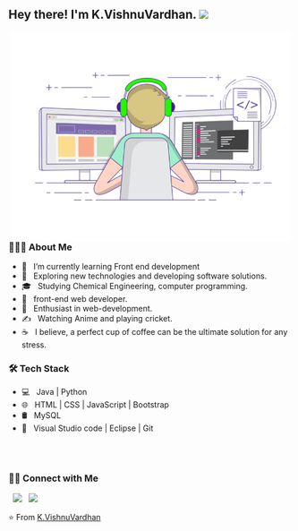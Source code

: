 <h2> Hey there! I'm K.VishnuVardhan. <img src="https://github.com/VishnuVardhanKowthalam" width="25"></h2>
<img align="right" alt="GIF" src="https://raw.githubusercontent.com/devSouvik/devSouvik/master/gif3.gif" width="500"/>

<h3> 👨🏻‍💻 About Me </h3>

- 🔭 &nbsp; I’m currently learning Front end development
- 🤔 &nbsp; Exploring new technologies and developing software solutions.
- 🎓 &nbsp; Studying Chemical Engineering, computer programming.
- 💼 &nbsp; front-end web developer.
- 🌱 &nbsp; Enthusiast in web-development.
- ✍️ &nbsp; Watching Anime and playing cricket.
- ☕ &nbsp; I believe, a perfect cup of coffee can be the ultimate solution for any stress. 

<h3>🛠 Tech Stack</h3>

- 💻 &nbsp;  Java | Python 
- 🌐 &nbsp; HTML | CSS | JavaScript | Bootstrap 
- 🛢 &nbsp; MySQL 
- 🔧 &nbsp; Visual Studio code | Eclipse | Git
  

<br>



</br>



<h3> 🤝🏻 Connect with Me </h3>

<p align="center">

&nbsp; <a href="https://www.linkedin.com/in/vishnu-vardhan-364ab81b4/" target="_blank" rel="noopener noreferrer"><img src="https://img.icons8.com/plasticine/100/000000/linkedin.png" width="50" /></a>
&nbsp; <a href="mailto:kvishnuvardhan2615@gmail.com" target="_blank" rel="noopener noreferrer"><img src="https://img.icons8.com/plasticine/100/000000/gmail.png"  width="50" /></a>
</p>

⭐️ From [K.VishnuVardhan](https://github.com/VishnuVardhanKowthalam)
